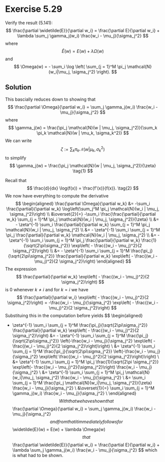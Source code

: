 # Exercise 5.29
Verify the result (5.141):
$$
\frac{\partial \widetilde{E}}{\partial w_i} = \frac{\partial E}{\partial w_i} + \lambda \sum_j \gamma_j(w_i) \frac{w_i - \mu_j}{\sigma_j^2}
$$
where
$$
\widetilde{E}(w) = E(w) + \lambda \Omega(w)
$$
and
$$
\Omega(w) = - \sum_i \log \left( \sum_{j = 1}^M \pi_j \mathcal{N}(w_i|\mu_j, \sigma_j^2) \right).
$$

## Solution
This bascially reduces down to showing that
$$
\frac{\partial \Omega}{\partial w_i} = \sum_j \gamma_j(w_i) \frac{w_i - \mu_j}{\sigma_j^2}
$$
where
$$
\gamma_j(w) = \frac{\pi_j \mathcal{N}(w | \mu_j, \sigma_j^2)}{\sum_k \pi_k \mathcal{N}(w | \mu_k, \sigma_k^2)}
$$
We can write
$$
\zeta := \sum_k \pi_k \mathcal{N}(w | \mu_k, \sigma_k^2)
$$
to simplify
$$
\gamma_j(w) = \frac{\pi_j \mathcal{N}(w | \mu_j, \sigma_j^2)}{\zeta} \tag{1}
$$

Recall that
$$
\frac{d}{dx} \log(f(x)) = \frac{f'(x)}{f(x)}. \tag{2}
$$
We now have everything to compute the derivative
$$
\begin{aligned}
\frac{\partial \Omega}{\partial w_k} &= -\sum_i \frac{\partial}{\partial w_k} \log\left(\sum_j^M \pi_j \mathcal{N}(w_i | \mu_j, \sigma_j^2)\right) \\
&\overset{2}{=} -\sum_i \frac{\frac{\partial}{\partial w_k} \sum_{j = 1}^M \pi_j \mathcal{N}(w_i | \mu_j, \sigma_j^2)}{\zeta} \\
&= - \zeta^{-1} \sum_i \frac{\partial}{\partial w_k} \sum_{j = 1}^M \pi_j \mathcal{N}(w_i | \mu_j, \sigma_j^2) \\
&= - \zeta^{-1} \sum_i \sum_{j = 1}^M \pi_j \frac{\partial}{\partial w_k} \mathcal{N}(w_i | \mu_j, \sigma_j^2) \\
&= - \zeta^{-1} \sum_i \sum_{j = 1}^M \pi_j \frac{\partial}{\partial w_k} \frac{1}{\sqrt{2\pi\sigma_j^2}} \exp\left( - \frac{(w_i - \mu_j)^2}{2 \sigma_j^2}\right) \\
&= - \zeta^{-1} \sum_i \sum_{j = 1}^M \frac{\pi_j}{\sqrt{2\pi\sigma_j^2}} \frac{\partial}{\partial w_k} \exp\left( - \frac{(w_i - \mu_j)^2}{2 \sigma_j^2}\right)
\end{aligned}
$$
The expression
$$
\frac{\partial}{\partial w_k} \exp\left( - \frac{(w_i - \mu_j)^2}{2 \sigma_j^2}\right)
$$
is $0$ whenever $k \neq i$ and for $k = i$ we have
$$
\frac{\partial}{\partial w_i} \exp\left( - \frac{(w_i - \mu_j)^2}{2 \sigma_j^2}\right) = -\frac{w_i - \mu_j}{\sigma_j^2} \exp\left( - \frac{(w_i - \mu_j)^2}{2 \sigma_j^2}\right)
$$
Substituing this in the computation before yields
$$
\begin{aligned}
- \zeta^{-1} \sum_i \sum_{j = 1}^M \frac{\pi_j}{\sqrt{2\pi\sigma_j^2}} \frac{\partial}{\partial w_k} \exp\left( - \frac{(w_i - \mu_j)^2}{2 \sigma_j^2}\right) &= - \zeta^{-1} \sum_i \sum_{j = 1}^M \frac{\pi_j}{\sqrt{2\pi\sigma_j^2}} \left(-\frac{w_i - \mu_j}{\sigma_j^2} \exp\left( - \frac{(w_i - \mu_j)^2}{2 \sigma_j^2}\right)\right) \\
&= \zeta^{-1} \sum_i \sum_{j = 1}^M \frac{\pi_j}{\sqrt{2\pi\sigma_j^2}} \left(-\frac{w_i - \mu_j}{\sigma_j^2} \exp\left( \frac{(w_i - \mu_j)^2}{2 \sigma_j^2}\right)\right) \\
&= \zeta^{-1} \sum_i \sum_{j = 1}^M \pi_j \frac{1}{\sqrt{2\pi \sigma_j^2}} \exp\left(- \frac{(w_i - \mu_j)^2}{\sigma_j^2}\right) \frac{w_i - \mu_j}{\sigma_j^2} \\
&= \zeta^{-1} \sum_i \sum_{j = 1}^M \pi_j \mathcal{N}(w_i|\mu_j, \sigma_j^2) \frac{w_i - \mu_j}{\sigma_j^2} \\
&= \sum_i \sum_{j = 1}^M \frac{\pi_j \mathcal{N}(w_i|\mu_j, \sigma_j^2)}{\zeta} \frac{w_i - \mu_j}{\sigma_j^2} \\
&\overset{1}{=} \sum_i \sum_{j = 1}^M \gamma_j(w_i) \frac{w_i - \mu_j}{\sigma_j^2} \\
\end{aligned}
$$
With that we have shown that
$$
\frac{\partial \Omega}{\partial w_i} = \sum_j \gamma_j(w_i) \frac{w_i - \mu_j}{\sigma_j^2}
$$
and from that it immediately follows for
$$
\widetilde{E}(w) = E(w) + \lambda \Omega(w)
$$
that
$$
\frac{\partial \widetilde{E}}{\partial w_i} = \frac{\partial E}{\partial w_i} + \lambda \sum_j \gamma_j(w_i) \frac{w_i - \mu_j}{\sigma_j^2}
$$
which is what had to be shown.